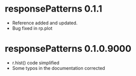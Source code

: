 # responsePatterns 0.1.1
* Reference added and updated.
* Bug fixed in rp.plot

# responsePatterns 0.1.0.9000
* r.hist() code simplified 
* Some typos in the documentation corrected
